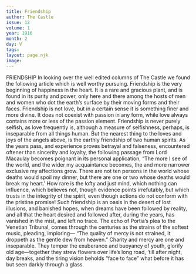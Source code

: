 ```yaml
---
title: Friendship
author: The Castle
issue: 12
volume: 1
year: 1916
month: 2
day: V
tags:
layout: page.njk
image:
---
```

FRIENDSHIP    In looking over the well edited columns of The Castle we found the following article which is well worthy pursuing.       Friendship is the very beginning of happiness in the heart. It is a rare and gracious plant, and is found in its purity and power, only here and there among the hosts of men and women who dot the earth’s surface by their moving forms and their faces. Friendship is not love, but in a certain sense it is something finer and more divine. It does not coexist with passion in any form, while love always contains more or less of the passion element. Friendship is never purely selfish, as love frequently is, although a measure of selfishness, perhaps, is inseparable from all things human. But the nearest thing to the loves and joys of the angels above, is the earthly friendship of two human spirits.       As the years pass, and experience proves betrayal and falseness, encountered oftener than sincerity and loyalty, the following passage from Lord Macaulay becomes poignant in its personal application, “The more I see of the world, and the wider my acquaintance becomes, the and more narrower exclusive my affections grow. There are not ten persons in the world whose deaths would spoil my dinner, but there are one or two whose deaths would break my heart.’ How rare is the lofty and just mind, which nothing can influence, which believes not, though evidence points irrefutably, but which trusts in the integrity of the spirit, even though actions do not conform with the pristine promise! Such friendship is an oasis in the desert of lost illusions, and banished hopes, when dreams have been followed by reality, and all that the heart desired and followed after, during the years, has vanished in the mist, and left no trace. The echo of Portia’s plea to the Venetian Tribunal, comes through the centuries as the strains of the softest music, pleading, imploring—      “The quality of mercy is not strained,    It droppeth as the gentle dew from heaven.”       Charity and mercy are one and inseparable. They temper the exuberance and buoyancy of youth, glorify old age—together they strew flowers over life’s long road, ’till after night, day breaks, and the tiring vision beholds “face to face” what before it has but seen darkly through a glass.
